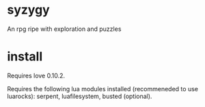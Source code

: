 # syzygy
An rpg ripe with exploration and puzzles
# install

Requires love 0.10.2.

Requires the following lua modules installed (recommeneded to use luarocks): serpent, luafilesystem, busted (optional).
